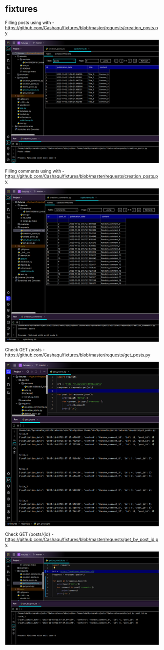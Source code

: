 # fixtures

Filling posts using with - https://github.com/Cashaqu/fixtures/blob/master/requests/creation_posts.py

![1](https://github.com/Cashaqu/fixtures/blob/master/examples/1.png)

Filling comments using with - https://github.com/Cashaqu/fixtures/blob/master/requests/creation_posts.py

![2](https://github.com/Cashaqu/fixtures/blob/master/examples/2.png)

Check GET /posts - https://github.com/Cashaqu/fixtures/blob/master/requests/get_posts.py

![3](https://github.com/Cashaqu/fixtures/blob/master/examples/3.png)

Check GET /posts/{id} - https://github.com/Cashaqu/fixtures/blob/master/requests/get_by_post_id.py

![4](https://github.com/Cashaqu/fixtures/blob/master/examples/4.png)
